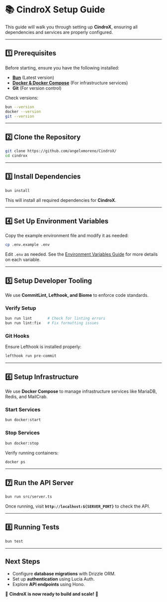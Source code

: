# 📚 CindroX Setup Guide

This guide will walk you through setting up **CindroX**, ensuring all dependencies and services are properly configured.

---

## **1️⃣ Prerequisites**
Before starting, ensure you have the following installed:

- **[Bun](https://bun.sh/)** (Latest version)
- **[Docker & Docker Compose](https://www.docker.com/)** (For infrastructure services)
- **Git** (For version control)

Check versions:
```sh
bun --version
docker --version
git --version
```

---

## **2️⃣ Clone the Repository**
```sh
git clone https://github.com/angelxmoreno/CindroX/
cd cindrox
```

---

## **3️⃣ Install Dependencies**
```sh
bun install
```

This will install all required dependencies for **CindroX**.

---

## **4️⃣ Set Up Environment Variables**
Copy the example environment file and modify it as needed:
```sh
cp .env.example .env
```
Edit `.env` as needed. See the [Environment Variables Guide](docs/environment.md) for more details on each variable.

---

## **5️⃣ Setup Developer Tooling**
We use **CommitLint, Lefthook, and Biome** to enforce code standards.

### **Verify Setup**
```sh
bun run lint       # Check for linting errors
bun run lint:fix   # Fix formatting issues
```

### **Git Hooks**
Ensure Lefthook is installed properly:
```sh
lefthook run pre-commit
```

---

## **6️⃣ Setup Infrastructure**
We use **Docker Compose** to manage infrastructure services like MariaDB, Redis, and MailCrab.

### **Start Services**
```sh
bun docker:start
```

### **Stop Services**
```sh
bun docker:stop
```

Verify running containers:
```sh
docker ps
```

---

## **7️⃣ Run the API Server**
```sh
bun run src/server.ts
```

Once running, visit **`http://localhost:${SERVER_PORT}`** to check the API.

---

## **8️⃣ Running Tests**
```sh
bun test
```

---

## **Next Steps**
- Configure **database migrations** with Drizzle ORM.
- Set up **authentication** using Lucia Auth.
- Explore **API endpoints** using Hono.

🚀 **CindroX is now ready to build and scale!** 🎯
